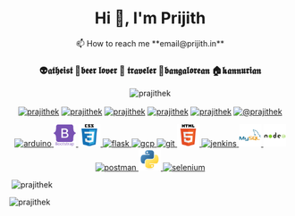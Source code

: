 <h1 align="center">Hi 👋, I'm Prijith</h1>
<p align="center">📫 How to reach me **email@prijith.in**</p>
<h3 align="center">👽𝖆𝖙𝖍𝖊𝖎𝖘𝖙 🍺𝖇𝖊𝖊𝖗 𝖑𝖔𝖛𝖊𝖗 🏇 𝖙𝖗𝖆𝖛𝖊𝖑𝖊𝖗 👷𝖇𝖆𝖓𝖌𝖆𝖑𝖔𝖗𝖊𝖆𝖓 🏠𝖐𝖆𝖓𝖓𝖚𝖗𝖎𝖆𝖓</h3>

<p align="center"> <img src="https://komarev.com/ghpvc/?username=prajithek&label=Profile%20views&color=0e75b6&style=flat" alt="prajithek" /> </p>
<p align="center">
<a href="https://twitter.com/prajithek" target="blank"><img align="center" src="https://raw.githubusercontent.com/rahuldkjain/github-profile-readme-generator/master/src/images/icons/Social/twitter.svg" alt="prajithek" height="30" width="40" /></a>
<a href="https://linkedin.com/in/prajithek" target="blank"><img align="center" src="https://raw.githubusercontent.com/rahuldkjain/github-profile-readme-generator/master/src/images/icons/Social/linked-in-alt.svg" alt="prajithek" height="30" width="40" /></a>
<a href="https://fb.com/prajithek" target="blank"><img align="center" src="https://raw.githubusercontent.com/rahuldkjain/github-profile-readme-generator/master/src/images/icons/Social/facebook.svg" alt="prajithek" height="30" width="40" /></a>
<a href="https://instagram.com/prajithek" target="blank"><img align="center" src="https://raw.githubusercontent.com/rahuldkjain/github-profile-readme-generator/master/src/images/icons/Social/instagram.svg" alt="prajithek" height="30" width="40" /></a>
<a href="https://www.hackerrank.com/prajithek" target="blank"><img align="center" src="https://raw.githubusercontent.com/rahuldkjain/github-profile-readme-generator/master/src/images/icons/Social/hackerrank.svg" alt="prajithek" height="30" width="40" /></a>
<a href="https://www.hackerearth.com/@prajithek" target="blank"><img align="center" src="https://raw.githubusercontent.com/rahuldkjain/github-profile-readme-generator/master/src/images/icons/Social/hackerearth.svg" alt="@prajithek" height="30" width="40" /></a>
</p>
<p align="center"> <a href="https://www.arduino.cc/" target="_blank" rel="noreferrer"> <img src="https://cdn.worldvectorlogo.com/logos/arduino-1.svg" alt="arduino" width="40" height="40"/> </a> <a href="https://getbootstrap.com" target="_blank" rel="noreferrer"> <img src="https://raw.githubusercontent.com/devicons/devicon/master/icons/bootstrap/bootstrap-plain-wordmark.svg" alt="bootstrap" width="40" height="40"/> </a> <a href="https://www.w3schools.com/css/" target="_blank" rel="noreferrer"> <img src="https://raw.githubusercontent.com/devicons/devicon/master/icons/css3/css3-original-wordmark.svg" alt="css3" width="40" height="40"/> </a> <a href="https://flask.palletsprojects.com/" target="_blank" rel="noreferrer"> <img src="https://www.vectorlogo.zone/logos/pocoo_flask/pocoo_flask-icon.svg" alt="flask" width="40" height="40"/> </a> <a href="https://cloud.google.com" target="_blank" rel="noreferrer"> <img src="https://www.vectorlogo.zone/logos/google_cloud/google_cloud-icon.svg" alt="gcp" width="40" height="40"/> </a> <a href="https://git-scm.com/" target="_blank" rel="noreferrer"> <img src="https://www.vectorlogo.zone/logos/git-scm/git-scm-icon.svg" alt="git" width="40" height="40"/> </a> <a href="https://www.w3.org/html/" target="_blank" rel="noreferrer"> <img src="https://raw.githubusercontent.com/devicons/devicon/master/icons/html5/html5-original-wordmark.svg" alt="html5" width="40" height="40"/> </a> <a href="https://www.jenkins.io" target="_blank" rel="noreferrer"> <img src="https://www.vectorlogo.zone/logos/jenkins/jenkins-icon.svg" alt="jenkins" width="40" height="40"/> </a> <a href="https://www.mysql.com/" target="_blank" rel="noreferrer"> <img src="https://raw.githubusercontent.com/devicons/devicon/master/icons/mysql/mysql-original-wordmark.svg" alt="mysql" width="40" height="40"/> </a> <a href="https://nodejs.org" target="_blank" rel="noreferrer"> <img src="https://raw.githubusercontent.com/devicons/devicon/master/icons/nodejs/nodejs-original-wordmark.svg" alt="nodejs" width="40" height="40"/> </a> <a href="https://postman.com" target="_blank" rel="noreferrer"> <img src="https://www.vectorlogo.zone/logos/getpostman/getpostman-icon.svg" alt="postman" width="40" height="40"/> </a> <a href="https://www.python.org" target="_blank" rel="noreferrer"> <img src="https://raw.githubusercontent.com/devicons/devicon/master/icons/python/python-original.svg" alt="python" width="40" height="40"/> </a> <a href="https://www.selenium.dev" target="_blank" rel="noreferrer"> <img src="https://raw.githubusercontent.com/detain/svg-logos/780f25886640cef088af994181646db2f6b1a3f8/svg/selenium-logo.svg" alt="selenium" width="40" height="40"/> </a> </p>



<p>&nbsp;<img align="" src="https://github-readme-stats.vercel.app/api?username=prajithek&show_icons=true&locale=en" alt="prajithek" /></p>

<p><img align="" src="https://github-readme-streak-stats.herokuapp.com/?user=prajithek&" alt="prajithek" /></p>
